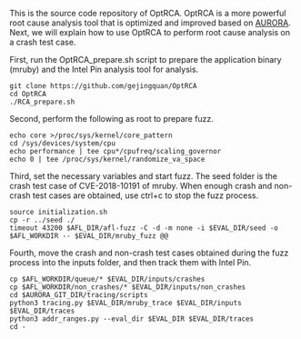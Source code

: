 This is the source code repository of OptRCA. OptRCA is a more powerful root cause analysis tool that is optimized and improved based on [AURORA](https://github.com/RUB-SysSec/aurora). Next, we will explain how to use OptRCA to perform root cause analysis on a crash test case.


First, run the OptRCA_prepare.sh script to prepare the application binary (mruby) and the Intel Pin analysis tool for analysis.
```
git clone https://github.com/gejingquan/OptRCA
cd OptRCA
./RCA_prepare.sh
```

Second, perform the following as root to prepare fuzz.
```
echo core >/proc/sys/kernel/core_pattern
cd /sys/devices/system/cpu
echo performance | tee cpu*/cpufreq/scaling_governor
echo 0 | tee /proc/sys/kernel/randomize_va_space
```

Third, set the necessary variables and start fuzz. The seed folder is the crash test case of CVE-2018-10191 of mruby. When enough crash and non-crash test cases are obtained, use ctrl+c to stop the fuzz process.
```
source initialization.sh
cp -r ../seed ./
timeout 43200 $AFL_DIR/afl-fuzz -C -d -m none -i $EVAL_DIR/seed -o $AFL_WORKDIR -- $EVAL_DIR/mruby_fuzz @@
```



Fourth, move the crash and non-crash test cases obtained during the fuzz process into the inputs folder, and then track them with Intel Pin.
```
cp $AFL_WORKDIR/queue/* $EVAL_DIR/inputs/crashes
cp $AFL_WORKDIR/non_crashes/* $EVAL_DIR/inputs/non_crashes
cd $AURORA_GIT_DIR/tracing/scripts
python3 tracing.py $EVAL_DIR/mruby_trace $EVAL_DIR/inputs $EVAL_DIR/traces
python3 addr_ranges.py --eval_dir $EVAL_DIR $EVAL_DIR/traces
cd -
```









